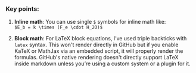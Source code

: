 
### Key points:
1. **Inline math**: You can use single `$` symbols for inline math like:  
   `$E_b = k \times (F_e \cdot H_2O)$`
   
2. **Block math**: For LaTeX block equations, I’ve used triple backticks with `latex` syntax. This won't render directly in GitHub but if you enable KaTeX or MathJax via an embedded script, it will properly render the formulas. GitHub's native rendering doesn't directly support LaTeX inside markdown unless you’re using a custom system or a plugin for it.

